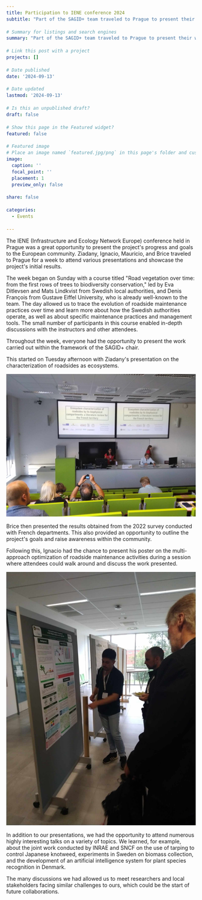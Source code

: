 ```yaml
---
title: Participation to IENE conference 2024 
subtitle: "Part of the SAGID+ team traveled to Prague to present their work to the European community."

# Summary for listings and search engines
summary: "Part of the SAGID+ team traveled to Prague to present their work to the European community."

# Link this post with a project
projects: []

# Date published
date: '2024-09-13'

# Date updated
lastmod: '2024-09-13'

# Is this an unpublished draft?
draft: false

# Show this page in the Featured widget?
featured: false

# Featured image
# Place an image named `featured.jpg/png` in this page's folder and customize its options here.
image:
  caption: ''
  focal_point: ''
  placement: 1
  preview_only: false

share: false

categories:
  - Events

---
```


The IENE (Infrastructure and Ecology Network Europe) conference held in Prague was a great opportunity to present the project's progress and goals to the European community. Ziadany, Ignacio, Mauricio, and Brice traveled to Prague for a week to attend various presentations and showcase the project's initial results.

The week began on Sunday with a course titled "Road vegetation over time: from the first rows of trees to biodiversity conservation," led by Eva Ditlevsen and Mats Lindkvist from Swedish local authorities, and Denis François from Gustave Eiffel University, who is already well-known to the team. The day allowed us to trace the evolution of roadside maintenance practices over time and learn more about how the Swedish authorities operate, as well as about specific maintenance practices and management tools. The small number of participants in this course enabled in-depth discussions with the instructors and other attendees.

Throughout the week, everyone had the opportunity to present the work carried out within the framework of the SAGID+ chair.

This started on Tuesday afternoon with Ziadany's presentation on the characterization of roadsides as ecosystems.

![Ziadany](ziadany.jpg)

Brice then presented the results obtained from the 2022 survey conducted with French departments. This also provided an opportunity to outline the project's goals and raise awareness within the community.

Following this, Ignacio had the chance to present his poster on the multi-approach optimization of roadside maintenance activities during a session where attendees could walk around and discuss the work presented.

![Ignacio](ignacio.jpg)

In addition to our presentations, we had the opportunity to attend numerous highly interesting talks on a variety of topics. We learned, for example, about the joint work conducted by INRAE and SNCF on the use of tarping to control Japanese knotweed, experiments in Sweden on biomass collection, and the development of an artificial intelligence system for plant species recognition in Denmark.

The many discussions we had allowed us to meet researchers and local stakeholders facing similar challenges to ours, which could be the start of future collaborations.



